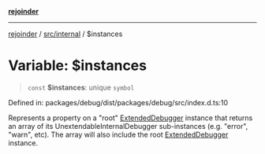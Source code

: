 [**rejoinder**](../../../README.md)

***

[rejoinder](../../../README.md) / [src/internal](../README.md) / $instances

# Variable: $instances

> `const` **$instances**: unique `symbol`

Defined in: packages/debug/dist/packages/debug/src/index.d.ts:10

Represents a property on a "root" [ExtendedDebugger](../../interfaces/ExtendedDebugger.md) instance that
returns an array of its UnextendableInternalDebugger sub-instances
(e.g. "error", "warn", etc). The array will also include the root
[ExtendedDebugger](../../interfaces/ExtendedDebugger.md) instance.
